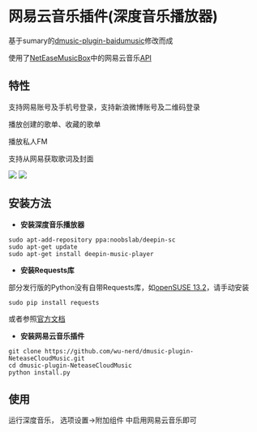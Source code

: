 网易云音乐插件(深度音乐播放器)
========================

基于sumary的[dmusic-plugin-baidumusic](https://github.com/sumary/dmusic-plugin-baidumusic)修改而成

使用了[NetEaseMusicBox](https://github.com/bluetomlee/NetEase-MusicBox)中的网易云音乐[API](https://github.com/bluetomlee/NetEase-MusicBox/blob/master/src/api.py)


特性
--------


支持网易账号及手机号登录，支持新浪微博账号及二维码登录

播放创建的歌单、收藏的歌单

播放私人FM

支持从网易获取歌词及封面

![](https://raw.githubusercontent.com/wu-nerd/dmusic-plugin-NeteaseCloudMusic/master/neteasecloudmusic/images/screenshot003.png)
![](https://raw.githubusercontent.com/wu-nerd/dmusic-plugin-NeteaseCloudMusic/master/neteasecloudmusic/images/screenshot004.png)

安装方法
----------------------
- **安装深度音乐播放器**
```
sudo apt-add-repository ppa:noobslab/deepin-sc
sudo apt-get update
sudo apt-get install deepin-music-player
```
- **安装Requests库**

部分发行版的Python没有自带Requests库，如[openSUSE 13.2](https://github.com/wu-nerd/dmusic-plugin-NeteaseCloudMusic/issues/3)，请手动安装
```
sudo pip install requests
```
或者参照[官方文档](http://docs.python-requests.org/en/latest/user/install/#install)


- **安装网易云音乐插件**
```
git clone https://github.com/wu-nerd/dmusic-plugin-NeteaseCloudMusic.git
cd dmusic-plugin-NeteaseCloudMusic
python install.py
```

使用
----

运行深度音乐， 选项设置->附加组件 中启用网易云音乐即可
